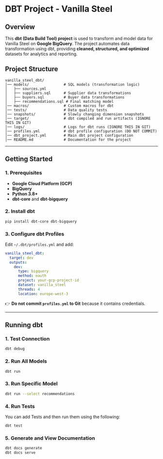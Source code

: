 # **DBT Project - Vanilla Steel**

## **Overview**
This **dbt (Data Build Tool) project** is used to transform and model data for Vanilla Steel on **Google BigQuery**. The project automates data transformation using dbt, providing **cleaned, structured, and optimized** datasets for analytics and reporting.

## **Project Structure**
```
vanilla_steel_dbt/
│── models/                # SQL models (transformation logic)
│   ├── sources.yml
│   ├── suppliers.sql      # Supplier data transformations
│   ├── buyers.sql         # Buyer data transformations
│   ├── recommendations.sql # Final matching model
│── macros/                # Custom macros for dbt
│── tests/                 # Data quality tests
│── snapshots/             # Slowly changing dimension snapshots
│── target/                # dbt compiled and run artifacts (IGNORE THIS IN GIT)
│── logs/                  # Logs for dbt runs (IGNORE THIS IN GIT)
│── profiles.yml           # dbt profile configuration (DO NOT COMMIT)
│── dbt_project.yml        # Main dbt project configuration
│── README.md              # Documentation for the project
```

---

## **Getting Started**
### **1. Prerequisites**
- **Google Cloud Platform (GCP)**
- **BigQuery**
- **Python 3.8+**
- **dbt-core** and **dbt-bigquery**

### **2. Install dbt**
```bash
pip install dbt-core dbt-bigquery
```

### **3. Configure dbt Profiles**
Edit `~/.dbt/profiles.yml` and add:
```yaml
vanilla_steel_dbt:
  target: dev
  outputs:
    dev:
      type: bigquery
      method: oauth
      project: your-gcp-project-id
      dataset: vanilla_steel
      threads: 4
      location: europe-west-3
```
👉 **Do not commit `profiles.yml` to Git** because it contains credentials.

---

## **Running dbt**
### **1. Test Connection**
```bash
dbt debug
```

### **2. Run All Models**
```bash
dbt run
```

### **3. Run Specific Model**
```bash
dbt run --select recommendations
```

### **4. Run Tests**
You can add Tests and then run them using the following:
```bash
dbt test
```


### **5. Generate and View Documentation**
```bash
dbt docs generate
dbt docs serve
```



